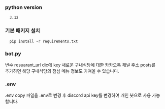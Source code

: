 ### python version
```
  3.12
```
### 기본 패키지 설치
```
  pip install -r requirements.txt
```
### bot.py

변수 resuarant_url dic에 key 새로운 구내식당에 대한 카카오톡 채널 주소 posts를 추가하면 해당 구내식당의 점심 메뉴 정보도 가져올 수 있습니다.

### .env
.env copy 파일을 .env로 변경 후 discord api key를 변경하여 개인 봇으로 사용 가능합니다.
